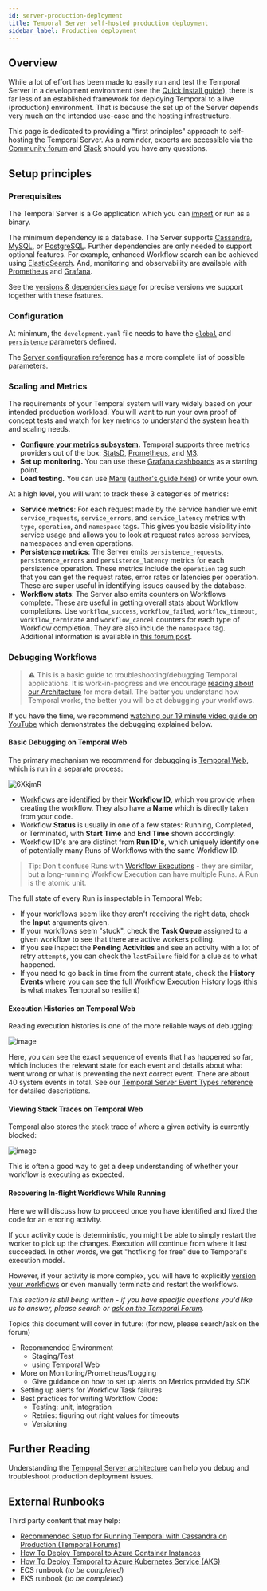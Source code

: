 ```yaml
---
id: server-production-deployment
title: Temporal Server self-hosted production deployment
sidebar_label: Production deployment
---
```


## Overview

While a lot of effort has been made to easily run and test the Temporal Server in a development environment (see the [Quick install guide](/docs/server-quick-install)), there is far less of an established framework for deploying Temporal to a live (production) environment.
That is because the set up of the Server depends very much on the intended use-case and the hosting infrastructure.

This page is dedicated to providing a "first principles" approach to self-hosting the Temporal Server.
As a reminder, experts are accessible via the [Community forum](https://community.temporal.io/) and [Slack](https://join.slack.com/t/temporalio/shared_invite/zt-onhti57l-J0bl~Tr7MqSUnIc1upjRkw) should you have any questions.

## Setup principles

### Prerequisites

The Temporal Server is a Go application which you can [import](https://docs.temporal.io/docs/server-options) or run as a binary.

The minimum dependency is a database.
The Server supports [Cassandra](https://cassandra.apache.org/), [MySQL](https://www.mysql.com/), or [PostgreSQL](https://www.postgresql.org/).
Further dependencies are only needed to support optional features.
For example, enhanced Workflow search can be achieved using [ElasticSearch](/docs/server-elasticsearch-setup).
And, monitoring and observability are available with [Prometheus](https://prometheus.io/) and [Grafana](https://grafana.com/).

See the [versions & dependencies page](/docs/server-versions-and-dependencies/) for precise versions we support together with these features.

### Configuration

At minimum, the `development.yaml` file needs to have the [`global`](/docs/server-configuration/#global) and [`persistence`](https://docs.temporal.io/docs/server-configuration/#persistence) parameters defined.

The [Server configuration reference](/docs/server-configuration) has a more complete list of possible parameters.

### Scaling and Metrics

The requirements of your Temporal system will vary widely based on your intended production workload.
You will want to run your own proof of concept tests and watch for key metrics to understand the system health and scaling needs. 

- **[Configure your metrics subsystem](https://docs.temporal.io/docs/server-configuration/#metrics).** Temporal supports three metrics providers out of the box: [StatsD](https://github.com/statsd/statsd), [Prometheus](https://prometheus.io/), and [M3](https://m3db.io/).
- **Set up monitoring.** You can use these [Grafana dashboards](https://github.com/temporalio/dashboards) as a starting point.
- **Load testing.** You can use [Maru](https://github.com/temporalio/maru/) ([author's guide here](https://mikhail.io/2021/03/maru-load-testing-tool-for-temporal-workflows/)) or write your own.

At a high level, you will want to track these 3 categories of metrics:

- **Service metrics**: For each request made by the service handler we emit `service_requests`, `service_errors`, and `service_latency` metrics with `type`, `operation`, and `namespace` tags.
This gives you basic visibility into service usage and allows you to look at request rates across services, namespaces and even operations.
- **Persistence metrics**: The Server emits `persistence_requests`, `persistence_errors` and `persistence_latency` metrics for each persistence operation.
These metrics include the `operation` tag such that you can get the request rates, error rates or latencies per operation.
These are super useful in identifying issues caused by the database.
- **Workflow stats**: The Server also emits counters on Workflows complete.
These are  useful in getting overall stats about Workflow completions.
Use `workflow_success`, `workflow_failed`, `workflow_timeout`, `workflow_terminate` and `workflow_cancel` counters for each type of Workflow completion.
They are also include the `namespace` tag.
Additional information is available in [this forum post](https://community.temporal.io/t/metrics-for-monitoring-server-performance/536/3).

### Debugging Workflows

> ⚠️ This is a basic guide to troubleshooting/debugging Temporal applications. It is work-in-progress and we encourage [reading about our Architecture](https://docs.temporal.io/docs/server-architecture) for more detail. The better you understand how Temporal works, the better you will be at debugging your workflows.

If you have the time, we recommend [watching our 19 minute video guide on YouTube](https://youtu.be/PqcVKIxI0nU) which demonstrates the debugging explained below.

#### Basic Debugging on Temporal Web

The primary mechanism we recommend for debugging is [Temporal Web](https://github.com/temporalio/web), which is run in a separate process:

![6XkjmR](https://user-images.githubusercontent.com/6764957/110544958-71746480-8167-11eb-8152-8d3a3eb73d4e.gif)

- [Workflows](https://docs.temporal.io/docs/glossary/#workflow) are identified by their [**Workflow ID**](https://docs.temporal.io/docs/glossary/#workflow-id), which you provide when creating the workflow. They also have a **Name** which is directly taken from your code.
- Workflow **Status** is usually in one of a few states: Running, Completed, or Terminated, with **Start Time** and **End Time** shown accordingly.
- Workflow ID's are are distinct from **Run ID's**, which uniquely identify one of potentially many Runs of Workflows with the same Workflow ID.

> Tip: Don't confuse Runs with [Workflow Executions](https://docs.temporal.io/docs/glossary/#workflow-execution) - they are similar, but a long-running Workflow Execution can have multiple Runs. A Run is the atomic unit.


The full state of every Run is inspectable in Temporal Web:
- If your workflows seem like they aren't receiving the right data, check the **Input** arguments given.
- If your workflows seem "stuck", check the **Task Queue** assigned to a given workflow to see that there are active workers polling.
- If you see inspect the **Pending Activities** and see an activity with a lot of retry `attempt`s, you can check the `lastFailure` field for a clue as to what happened.
- If you need to go back in time from the current state, check the **History Events** where you can see the full Workflow Execution History logs (this is what makes Temporal so resilient)

#### Execution Histories on Temporal Web

Reading execution histories is one of the more reliable ways of debugging:

![image](https://user-images.githubusercontent.com/6764957/110546362-54d92c00-8169-11eb-81a6-74817e0d1378.png)

Here, you can see the exact sequence of events that has happened so far, which includes the relevant state for each event and details about what went wrong or what is preventing the next correct event.
There are about 40 system events in total.
See our [Temporal Server Event Types reference](https://docs.temporal.io/docs/server-event-types/) for detailed descriptions.

#### Viewing Stack Traces on Temporal Web

Temporal also stores the stack trace of where a given activity is currently blocked:

![image](https://user-images.githubusercontent.com/6764957/110547621-20ff0600-816b-11eb-84f3-c6a97c5cad31.png)

This is often a good way to get a deep understanding of whether your workflow is executing as expected.

#### Recovering In-flight Workflows While Running

Here we will discuss how to proceed once you have identified and fixed the code for an erroring activity.

If your activity code is deterministic, you might be able to simply restart the worker to pick up the changes. Execution will continue from where it last succeeded. In other words, we get "hotfixing for free" due to Temporal's execution model.

However, if your activity is more complex, you will have to explicitly [version your workflows](https://docs.temporal.io/docs/go-versioning/) or even manually terminate and restart the workflows.

*This section is still being written - if you have specific questions you'd like us to answer, please search or [ask on the Temporal Forum](https://community.temporal.io/).*

Topics this document will cover in future: (for now, please search/ask on the forum)

- Recommended Environment
  - Staging/Test
  - using Temporal Web
- More on Monitoring/Prometheus/Logging
  - Give guidance on how to set up alerts on Metrics provided by SDK
- Setting up alerts for Workflow Task failures
- Best practices for writing Workflow Code:
  - Testing: unit, integration
  - Retries: figuring out right values for timeouts
  - Versioning

## Further Reading

Understanding the [Temporal Server architecture](https://docs.temporal.io/docs/server-architecture/) can help you debug and troubleshoot production deployment issues.

## External Runbooks

Third party content that may help:

- [Recommended Setup for Running Temporal with Cassandra on Production (Temporal Forums)](https://community.temporal.io/t/what-is-the-recommended-setup-for-running-cadence-temporal-with-cassandra-on-production/556)
- [How To Deploy Temporal to Azure Container Instances](https://mikhail.io/2020/10/how-to-deploy-temporal-to-azure-container-instances/)
- [How To Deploy Temporal to Azure Kubernetes Service (AKS)](https://mikhail.io/2020/11/how-to-deploy-temporal-to-azure-kubernetes-aks/)
- ECS runbook (*to be completed*)
- EKS runbook (*to be completed*)
